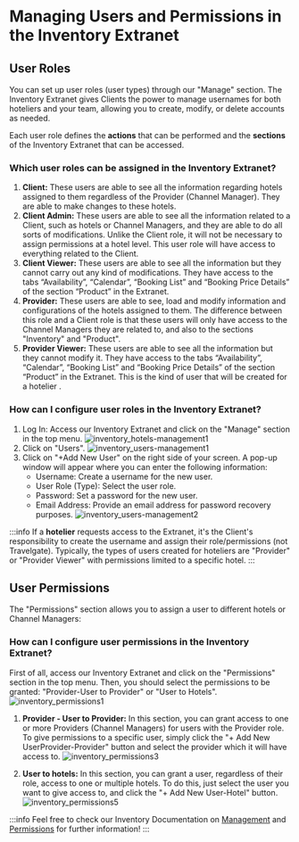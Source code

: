 ﻿---
sidebar_position: 7
---

# Managing Users and Permissions in the Inventory Extranet

## User Roles

You can set up user roles (user types) through our "Manage" section. The Inventory Extranet gives Clients the power to manage usernames for both hoteliers and your team, allowing you to create, modify, or delete accounts as needed.

Each user role defines the **actions** that can be performed and the **sections** of the Inventory Extranet that can be accessed.

### Which user roles can be assigned in the Inventory Extranet?
1. **Client:** These users are able to see all the information regarding hotels assigned to them regardless of the Provider (Channel Manager). They are able to make changes to these hotels.
1. **Client Admin:** These users are able to see all the information related to a Client, such as hotels or Channel Managers, and they are able to do all sorts of modifications. Unlike the Client role, it will not be necessary to assign permissions at a hotel level. This user role will have access to everything related to the Client.
1. **Client Viewer:** These users are able to see all the information but they cannot carry out any kind of modifications. They have access to the tabs “Availability”, “Calendar”, “Booking List” and “Booking Price Details” of the section “Product” in the Extranet.
1. **Provider:** These users are able to see, load and modify information and configurations of the hotels assigned to them. The difference between this role and a Client role is that these users will only have access to the Channel Managers they are related to, and also to the sections "Inventory" and "Product".
1. **Provider Viewer:** These users are able to see all the information but they cannot modify it. They have access to the tabs “Availability”, “Calendar”, “Booking List” and “Booking Price Details” of the section “Product” in the Extranet. This is the kind of user that will be created for a hotelier .

### How can I configure user roles in the Inventory Extranet?
   1. Log In: Access our Inventory Extranet and click on the "Manage" section in the top menu.
        ![inventory_hotels-management1](https://storage.travelgate.com/docs/inventory_hotels-management1.png)
   2. Click on "Users".
        ![inventory_users-management1](https://storage.travelgate.com/docs/inventory_users-management1.png)
   3. Click on "+Add New User" on the right side of your screen. A pop-up window will appear where you can enter the following information:
      - Username: Create a username for the new user.
      - User Role (Type): Select the user role.
      - Password: Set a password for the new user.
      - Email Address: Provide an email address for password recovery purposes.
    ![inventory_users-management2](https://storage.travelgate.com/docs/inventory_users-management2.png)

:::info
If a **hotelier** requests access to the Extranet, it's the Client's responsibility to create the username and assign their role/permissions (not Travelgate). Typically, the types of users created for hoteliers are "Provider" or "Provider Viewer" with permissions limited to a specific hotel.
:::

## User Permissions
The "Permissions" section allows you to assign a user to different hotels or Channel Managers:

### How can I configure user permissions in the Inventory Extranet?
First of all, access our Inventory Extranet and click on the "Permissions" section in the top menu. Then, you should select the permissions to be granted: "Provider-User to Provider" or "User to Hotels".
    ![inventory_permissions1](https://storage.travelgate.com/docs/inventory_permissions1.png)
1. **Provider - User to Provider:** In this section, you can grant access to one or more Providers (Channel Managers) for users with the Provider role. To give permissions to a specific user, simply click the "+ Add New UserProvider-Provider" button and select the provider which it will have access to.
    ![inventory_permissions3](https://storage.travelgate.com/docs/inventory_permissions3.png)

2. **User to hotels:** In this section, you can grant a user, regardless of their role, access to one or multiple hotels. To do this, just select the user you want to give access to, and click the "+ Add New User-Hotel" button.
    ![inventory_permissions5](https://storage.travelgate.com/docs/inventory_permissions5.png)

:::info
Feel free to check our Inventory Documentation on [Management](/docs/apps/inventory/extranet/user-management/users-management) and [Permissions](/docs/apps/inventory/extranet/user-management/permissions) for further information!
:::